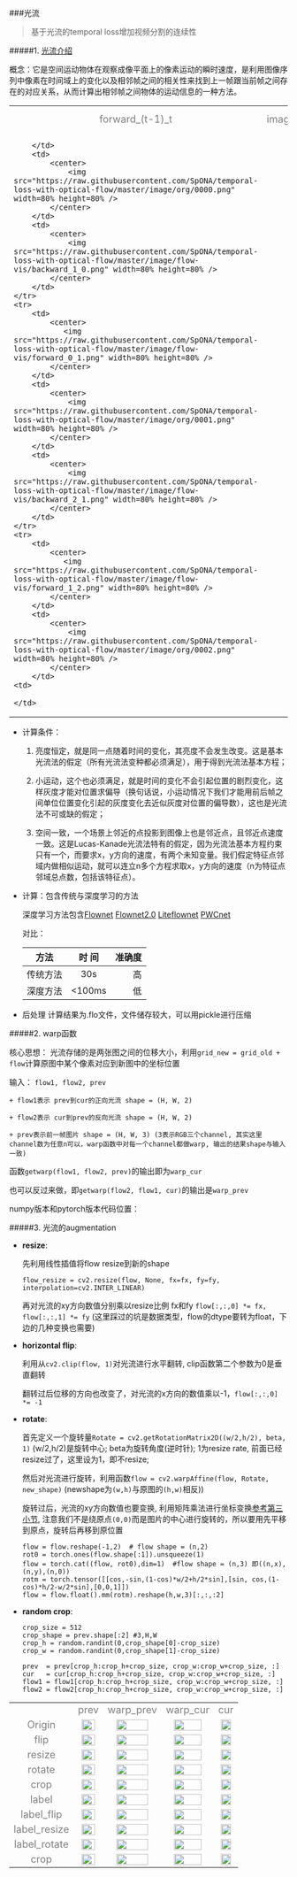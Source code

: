 ###光流
>基于光流的temporal loss增加视频分割的连续性

#####1. [光流介绍](https://blog.csdn.net/qq_38906523/article/details/80781242)

概念：它是空间运动物体在观察成像平面上的像素运动的瞬时速度，是利用图像序列中像素在时间域上的变化以及相邻帧之间的相关性来找到上一帧跟当前帧之间存在的对应关系，从而计算出相邻帧之间物体的运动信息的一种方法。

<table>
    <tr>
        <td>
            <center><font color=gray size=4>forward_(t-1)_t</font></center>
        </td>
        <td>
            <center><font color=gray size=4>image</font></center>
        </td>
        <td>
            <center><font color=gray size=4>backward_t_(t-1)</font></center>
        </td>        
    </tr>
    <tr>
        <td>

        </td>
        <td>
            <center>
                <img src="https://raw.githubusercontent.com/SpONA/temporal-loss-with-optical-flow/master/image/org/0000.png" width=80% height=80% />
            </center>
        </td>
        <td>
            <center>
                <img src="https://raw.githubusercontent.com/SpONA/temporal-loss-with-optical-flow/master/image/flow-vis/backward_1_0.png" width=80% height=80% />
            </center>
        </td>
    </tr>
    <tr>
        <td>
            <center>
               <img src="https://raw.githubusercontent.com/SpONA/temporal-loss-with-optical-flow/master/image/flow-vis/forward_0_1.png" width=80% height=80% />
            </center>
        </td>
        <td>
            <center>
                <img src="https://raw.githubusercontent.com/SpONA/temporal-loss-with-optical-flow/master/image/org/0001.png" width=80% height=80% />
            </center>
        </td>
        <td>
            <center>
                <img src="https://raw.githubusercontent.com/SpONA/temporal-loss-with-optical-flow/master/image/flow-vis/backward_2_1.png" width=80% height=80% />
            </center>
        </td>
    </tr>
    <tr>
        <td>
            <center>
               <img src="https://raw.githubusercontent.com/SpONA/temporal-loss-with-optical-flow/master/image/flow-vis/forward_1_2.png" width=80% height=80% /> 
            </center>
        </td>
        <td>
            <center>
                <img src="https://raw.githubusercontent.com/SpONA/temporal-loss-with-optical-flow/master/image/org/0002.png" width=80% height=80% />
            </center>
        </td>
    <td>

    </td>
</tr>
</table>

* 计算条件：
    1. 亮度恒定，就是同一点随着时间的变化，其亮度不会发生改变。这是基本光流法的假定（所有光流法变种都必须满足），用于得到光流法基本方程；

    2. 小运动，这个也必须满足，就是时间的变化不会引起位置的剧烈变化，这样灰度才能对位置求偏导（换句话说，小运动情况下我们才能用前后帧之间单位位置变化引起的灰度变化去近似灰度对位置的偏导数），这也是光流法不可或缺的假定；

    3. 空间一致，一个场景上邻近的点投影到图像上也是邻近点，且邻近点速度一致。这是Lucas-Kanade光流法特有的假定，因为光流法基本方程约束只有一个，而要求x，y方向的速度，有两个未知变量。我们假定特征点邻域内做相似运动，就可以连立n多个方程求取x，y方向的速度（n为特征点邻域总点数，包括该特征点）。 

+ 计算：包含传统与深度学习的方法

    深度学习方法包含[Flownet](https://blog.csdn.net/sigai_csdn/article/details/80664481)
                    [Flownet2.0](http://www.cnblogs.com/jiujing23333/p/9386695.html)
                    [Liteflownet](https://github.com/twhui/LiteFlowNet)
                    [PWCnet](https://github.com/RanhaoKang/PWC-Net_pytorch)

    对比：

    |  方法 |时 间| 准确度 |
    | ----- |:-----:| ---:|
    |传统方法| 30s    | 高 |
    |深度方法| <100ms |低  | 

+ 后处理
    计算结果为.flo文件，文件储存较大，可以用pickle进行压缩


#####2. warp函数

核心思想：
    光流存储的是两张图之间的位移大小，利用`grid_new = grid_old + flow`计算原图中某个像素对应到新图中的坐标位置

输入： `flow1, flow2, prev`

    + flow1表示 prev到cur的正向光流 shape = (H, W, 2)

    + flow2表示 cur到prev的反向光流 shape = (H, W, 2) 

    + prev表示前一帧图片 shape = (H, W, 3) (3表示RGB三个channel, 其实这里channel数为任意n可以，warp函数中对每一个channel都做warp, 输出的结果shape与输入一致)

函数`getwarp(flow1, flow2, prev)`的输出即为`warp_cur `

也可以反过来做，即`getwarp(flow2, flow1, cur)`的输出是`warp_prev`

numpy版本和pytorch版本代码位置：

#####3. 光流的augmentation

- **resize**:
    
    先利用线性插值将flow resize到新的shape

    `flow_resize = cv2.resize(flow, None, fx=fx, fy=fy, interpolation=cv2.INTER_LINEAR)`

    再对光流的xy方向数值分别乘以resize比例 fx和fy
    `flow[:,:,0] *= fx, flow[:,:,1] *= fy`
    (这里踩过的坑是数据类型，flow的dtype要转为float，下边的几种变换也需要)

- **horizontal flip**:
    
    利用从`cv2.clip(flow, 1)`对光流进行水平翻转, clip函数第二个参数为0是垂直翻转

    翻转过后位移的方向也改变了，对光流的x方向的数值乘以-1，`flow[:,:,0] *= -1` 

- **rotate**:
    
    首先定义一个旋转量`Rotate = cv2.getRotationMatrix2D((w/2,h/2), beta, 1)`  (w/2,h/2)是旋转中心; beta为旋转角度(逆时针); 1为resize rate, 前面已经resize过了，这里设为1，即不resize; 

    然后对光流进行旋转，利用函数`flow = cv2.warpAffine(flow, Rotate, new_shape)` (newshape为`(w,h)`与原图的`(h,w)`相反))

    旋转过后，光流的xy方向数值也要变换, 利用矩阵乘法进行坐标变换[参考第三小节](https://blog.csdn.net/csxiaoshui/article/details/65446125), 注意我们不是绕原点`(0,0)`而是图片的中心进行旋转的，所以要用先平移到原点，旋转后再移到原位置
    ```
    flow = flow.reshape(-1,2)  # flow shape = (n,2)
    rot0 = torch.ones(flow.shape[:1]).unsqueeze(1)
    flow = torch.cat((flow, rot0),dim=1)  #flow shape = (n,3) 即((n,x),(n,y),(n,0))
    rotm = torch.tensor([[cos,-sin,(1-cos)*w/2+h/2*sin],[sin, cos,(1-cos)*h/2-w/2*sin],[0,0,1]])
    flow = flow.float().mm(rotm).reshape(h,w,3)[:,:,:2]
    ```

- **random crop**:
    ```
    crop_size = 512
    crop_shape = prev.shape[:2] #3,H,W
    crop_h = random.randint(0,crop_shape[0]-crop_size)
    crop_w = random.randint(0,crop_shape[1]-crop_size)

    prev  = prev[crop_h:crop_h+crop_size, crop_w:crop_w+crop_size, :]
    cur   = cur[crop_h:crop_h+crop_size, crop_w:crop_w+crop_size, :]
    flow1 = flow1[crop_h:crop_h+crop_size, crop_w:crop_w+crop_size, :]
    flow2 = flow2[crop_h:crop_h+crop_size, crop_w:crop_w+crop_size, :]
    ```

<table>
    <tr>
        <td>
        </td>
        <td>
            <center><font color=gray size=4>prev</font></center>
        </td>
        <td>
            <center><font color=gray size=4>warp_prev</font></center>
        </td>
        <td>
            <center><font color=gray size=4>warp_cur</font></center>
        </td>      
        <td>
            <center><font color=gray size=4>cur</font></center>
        </td>   
    </tr>
    <tr>
        <td>
            <center><font color=gray size=4>Origin</font></center>
        </td>
        <td>
            <center>
                <img src="https://raw.githubusercontent.com/SpONA/temporal-loss-with-optical-flow/master/image/org/0000.png" width=80% height=80% />
            </center>
        </td>
        <td>
            <center>
                <img src="https://raw.githubusercontent.com/SpONA/temporal-loss-with-optical-flow/master/image/warp/warp_from_cur_to_prev.png" width=80% height=80% />
            </center>
        </td>
        <td>
            <center>
                <img src="https://raw.githubusercontent.com/SpONA/temporal-loss-with-optical-flow/master/image/warp/warp_from_prev_to_cur.png" width=80% height=80% />
            </center>
        </td>
        <td>
            <center>
                <img src="https://raw.githubusercontent.com/SpONA/temporal-loss-with-optical-flow/master/image/org/0001.png" width=80% height=80% />
            </center>
        </td>
    </tr>
    <tr>
        <td>
            <center><font color=gray size=4>flip</font></center>
        </td>
        <td>
            <center>
                <img src="https://raw.githubusercontent.com/SpONA/temporal-loss-with-optical-flow/master/image/warp/flip_prev.png" width=80% height=80% />
            </center>
        </td>
        <td>
            <center>
                <img src="https://raw.githubusercontent.com/SpONA/temporal-loss-with-optical-flow/master/image/warp/flip_from_cur_to_prev.png" width=80% height=80% />
            </center>
        </td>
        <td>
            <center>
                <img src="https://raw.githubusercontent.com/SpONA/temporal-loss-with-optical-flow/master/image/warp/flip_from_prev_to_cur.png" width=80% height=80% />
            </center>
        </td>
        <td>
            <center>
                <img src="https://raw.githubusercontent.com/SpONA/temporal-loss-with-optical-flow/master/image/warp/flip_cur.png" width=80% height=80% />
            </center>
        </td>
    </tr>
    <tr>
        <td>
            <center><font color=gray size=4>resize</font></center>
        </td>
        <td>
            <center>
                <img src="https://raw.githubusercontent.com/SpONA/temporal-loss-with-optical-flow/master/image/warp/resize_prev.png" width=80% height=80% />
            </center>
        </td>
        <td>
            <center>
                <img src="https://raw.githubusercontent.com/SpONA/temporal-loss-with-optical-flow/master/image/warp/resize_from_cur_to_prev.png" width=80% height=80% />
            </center>
        </td>
        <td>
            <center>
                <img src="https://raw.githubusercontent.com/SpONA/temporal-loss-with-optical-flow/master/image/warp/resize_from_prev_to_cur.png" width=80% height=80% />
            </center>
        </td>
        <td>
            <center>
                <img src="https://raw.githubusercontent.com/SpONA/temporal-loss-with-optical-flow/master/image/warp/resize_cur.png" width=80% height=80% />
            </center>
        </td>
    </tr>
    <tr>
        <td>
            <center><font color=gray size=4>rotate</font></center>
        </td>
        <td>
            <center>
                <img src="https://raw.githubusercontent.com/SpONA/temporal-loss-with-optical-flow/master/image/warp/rotate_prev.png" width=80% height=80% />
            </center>
        </td>
        <td>
            <center>
                <img src="https://raw.githubusercontent.com/SpONA/temporal-loss-with-optical-flow/master/image/warp/rotate_from_cur_to_prev.png" width=80% height=80% />
            </center>
        </td>
        <td>
            <center>
                <img src="https://raw.githubusercontent.com/SpONA/temporal-loss-with-optical-flow/master/image/warp/rotate_from_prev_to_cur.png" width=80% height=80% />
            </center>
        </td>
        <td>
            <center>
                <img src="https://raw.githubusercontent.com/SpONA/temporal-loss-with-optical-flow/master/image/warp/rotate_cur.png" width=80% height=80% />
            </center>
        </td>
    </tr>
    <tr>
        <td>
            <center><font color=gray size=4>crop</font></center>
        </td>
        <td>
            <center>
                <img src="https://raw.githubusercontent.com/SpONA/temporal-loss-with-optical-flow/master/image/warp/crop_prev.png" width=80% height=80% />
            </center>
        </td>
        <td>
            <center>
                <img src="https://raw.githubusercontent.com/SpONA/temporal-loss-with-optical-flow/master/image/warp/crop_from_cur_to_prev.png" width=80% height=80% />
            </center>
        </td>
        <td>
            <center>
                <img src="https://raw.githubusercontent.com/SpONA/temporal-loss-with-optical-flow/master/image/warp/crop_from_prev_to_cur.png" width=80% height=80% />
            </center>
        </td>
        <td>
            <center>
                <img src="https://raw.githubusercontent.com/SpONA/temporal-loss-with-optical-flow/master/image/warp/crop_cur.png" width=80% height=80% />
            </center>
        </td>
    </tr>
    <tr>
        <td>
            <center><font color=gray size=4>label</font></center>
        </td>
        <td>
            <center>
                <img src="https://raw.githubusercontent.com/SpONA/temporal-loss-with-optical-flow/master/image/label-warped/0000.png" width=80% height=80% />
            </center>
        </td>
        <td>
            <center>
                <img src="https://raw.githubusercontent.com/SpONA/temporal-loss-with-optical-flow/master/image/label-warped/warp_from_cur_to_prev.png" width=80% height=80% />
            </center>
        </td>
        <td>
            <center>
                <img src="https://raw.githubusercontent.com/SpONA/temporal-loss-with-optical-flow/master/image/label-warped/warp_from_prev_to_cur.png" width=80% height=80% />
            </center>
        </td>
        <td>
            <center>
                <img src="https://raw.githubusercontent.com/SpONA/temporal-loss-with-optical-flow/master/image/label-warped/0001.png" width=80% height=80% />
            </center>
        </td>
    </tr>
    <tr>
        <td>
            <center><font color=gray size=4>label_flip</font></center>
        </td>
        <td>
            <center>
                <img src="https://raw.githubusercontent.com/SpONA/temporal-loss-with-optical-flow/master/image/label-warped/flip_prev.png" width=80% height=80% />
            </center>
        </td>
        <td>
            <center>
                <img src="https://raw.githubusercontent.com/SpONA/temporal-loss-with-optical-flow/master/image/label-warped/flip_from_cur_to_prev.png" width=80% height=80% />
            </center>
        </td>
        <td>
            <center>
                <img src="https://raw.githubusercontent.com/SpONA/temporal-loss-with-optical-flow/master/image/label-warped/flip_from_prev_to_cur.png" width=80% height=80% />
            </center>
        </td>
        <td>
            <center>
                <img src="https://raw.githubusercontent.com/SpONA/temporal-loss-with-optical-flow/master/image/label-warped/flip_cur.png" width=80% height=80% />
            </center>
        </td>
    </tr>
    <tr>
        <td>
            <center><font color=gray size=4>label_resize</font></center>
        </td>
        <td>
            <center>
                <img src="https://raw.githubusercontent.com/SpONA/temporal-loss-with-optical-flow/master/image/label-warped/resize_prev_.png" width=80% height=80% />
            </center>
        </td>
        <td>
            <center>
                <img src="https://raw.githubusercontent.com/SpONA/temporal-loss-with-optical-flow/master/image/label-warped/resize_from_cur_to_prev.png" width=80% height=80% />
            </center>
        </td>
        <td>
            <center>
                <img src="https://raw.githubusercontent.com/SpONA/temporal-loss-with-optical-flow/master/image/label-warped/resize_from_prev_to_cur.png" width=80% height=80% />
            </center>
        </td>
        <td>
            <center>
                <img src="https://raw.githubusercontent.com/SpONA/temporal-loss-with-optical-flow/master/image/label-warped/resize_cur_.png" width=80% height=80% />
            </center>
        </td>
    </tr>
    <tr>
        <td>
            <center><font color=gray size=4>label_rotate</font></center>
        </td>
        <td>
            <center>
                <img src="https://raw.githubusercontent.com/SpONA/temporal-loss-with-optical-flow/master/image/label-warped/rotate_prev.png" width=80% height=80% />
            </center>
        </td>
        <td>
            <center>
                <img src="https://raw.githubusercontent.com/SpONA/temporal-loss-with-optical-flow/master/image/label-warped/rotate_from_cur_to_prev.png" width=80% height=80% />
            </center>
        </td>
        <td>
            <center>
                <img src="https://raw.githubusercontent.com/SpONA/temporal-loss-with-optical-flow/master/image/label-warped/rotate_from_prev_to_cur.png" width=80% height=80% />
            </center>
        </td>
        <td>
            <center>
                <img src="https://raw.githubusercontent.com/SpONA/temporal-loss-with-optical-flow/master/image/label-warped/rotate_cur.png" width=80% height=80% />
            </center>
        </td>
    </tr>
    <tr>
        <td>
            <center><font color=gray size=4>crop</font></center>
        </td>
        <td>
            <center>
                <img src="https://raw.githubusercontent.com/SpONA/temporal-loss-with-optical-flow/master/image/label-warped/crop_prev.png" width=80% height=80% />
            </center>
        </td>
        <td>
            <center>
                <img src="https://raw.githubusercontent.com/SpONA/temporal-loss-with-optical-flow/master/image/label-warped/crop_from_cur_to_prev.png" width=80% height=80% />
            </center>
        </td>
        <td>
            <center>
                <img src="https://raw.githubusercontent.com/SpONA/temporal-loss-with-optical-flow/master/image/label-warped/crop_from_prev_to_cur.png" width=80% height=80% />
            </center>
        </td>
        <td>
            <center>
                <img src="https://raw.githubusercontent.com/SpONA/temporal-loss-with-optical-flow/master/image/label-warped/crop_cur.png" width=80% height=80% />
            </center>
        </td>
    </tr>
</table>